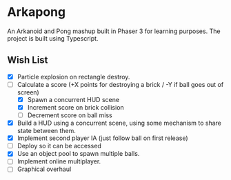 # Arkapong

An Arkanoid and Pong mashup built in Phaser 3 for learning purposes. The project is built using Typescript.



## Wish List

- [x] Particle explosion on rectangle destroy.
- [ ] Calculate a score (+X points for destroying a brick / -Y if ball goes out of screen)
    - [x] Spawn a concurrent HUD scene
    - [x] Increment score on brick collision
    - [ ] Decrement score on ball miss
- [x] Build a HUD using a concurrent scene, using some mechanism to share state between them.
- [x] Implement second player IA (just follow ball on first release)
- [ ] Deploy so it can be accessed
- [x] Use an object pool to spawn multiple balls.
- [ ] Implement online multiplayer.
- [ ] Graphical overhaul